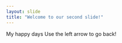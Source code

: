 ```yaml
---
layout: slide
title: "Welcome to our second slide!"
---
```

My happy days
Use the left arrow to go back!

